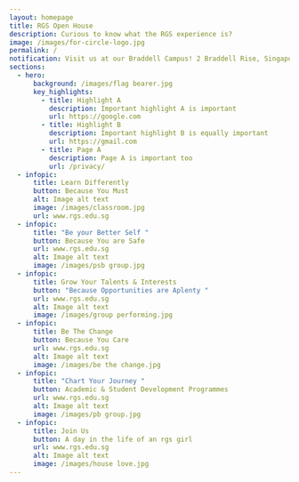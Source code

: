 ```yaml
---
layout: homepage
title: RGS Open House
description: Curious to know what the RGS experience is?
image: /images/for-circle-logo.jpg
permalink: /
notification: Visit us at our Braddell Campus! 2 Braddell Rise, Singapore 318871
sections:
  - hero:
      background: /images/flag bearer.jpg
      key_highlights:
        - title: Highlight A
          description: Important highlight A is important
          url: https://google.com
        - title: Highlight B
          description: Important highlight B is equally important
          url: https://gmail.com
        - title: Page A
          description: Page A is important too
          url: /privacy/
  - infopic:
      title: Learn Differently
      button: Because You Must
      alt: Image alt text
      image: /images/classroom.jpg
      url: www.rgs.edu.sg
  - infopic:
      title: "Be your Better Self "
      button: Because You are Safe
      url: www.rgs.edu.sg
      alt: Image alt text
      image: /images/psb group.jpg
  - infopic:
      title: Grow Your Talents & Interests
      button: "Because Opportunities are Aplenty "
      url: www.rgs.edu.sg
      alt: Image alt text
      image: /images/group performing.jpg
  - infopic:
      title: Be The Change
      button: Because You Care
      url: www.rgs.edu.sg
      alt: Image alt text
      image: /images/be the change.jpg
  - infopic:
      title: "Chart Your Journey "
      button: Academic & Student Development Programmes
      url: www.rgs.edu.sg
      alt: Image alt text
      image: /images/pb group.jpg
  - infopic:
      title: Join Us
      button: A day in the life of an rgs girl
      url: www.rgs.edu.sg
      alt: Image alt text
      image: /images/house love.jpg
---
```

